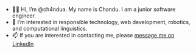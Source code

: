 - 👋🏽 Hi, I’m @ch4ndua. My name is Chandu. I am a junior software engineer.
- 👀 I’m interested in responsible technology, web development, robotics, and computational linguistics.
- 📫 If you are interested in contacting me, please [message me on LinkedIn](https://www.linkedin.com/in/chanduavni/)

<!---
- 🌱 I’m currently learning ...
- 💞️ I’m looking to collaborate on ...

ch4ndua/ch4ndua is a ✨ special ✨ repository because its `README.md` (this file) appears on your GitHub profile.
You can click the Preview link to take a look at your changes.
--->
